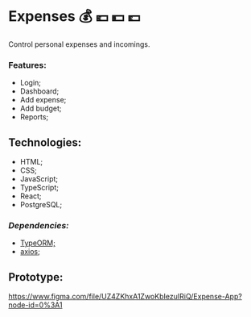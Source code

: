 # **Expenses** :moneybag: :euro: :dollar: :pound:

Control personal expenses and incomings.

### Features:

- Login;
- Dashboard;
- Add expense;
- Add budget;
- Reports;

## Technologies:

- HTML;
- CSS;
- JavaScript;
- TypeScript;
- React;
- PostgreSQL;

### _Dependencies:_

- [TypeORM;](https://typeorm.io/)  
- [axios](https://github.com/axios/axios);

## Prototype:

https://www.figma.com/file/UZ4ZKhxA1ZwoKbIezuIRiQ/Expense-App?node-id=0%3A1  

